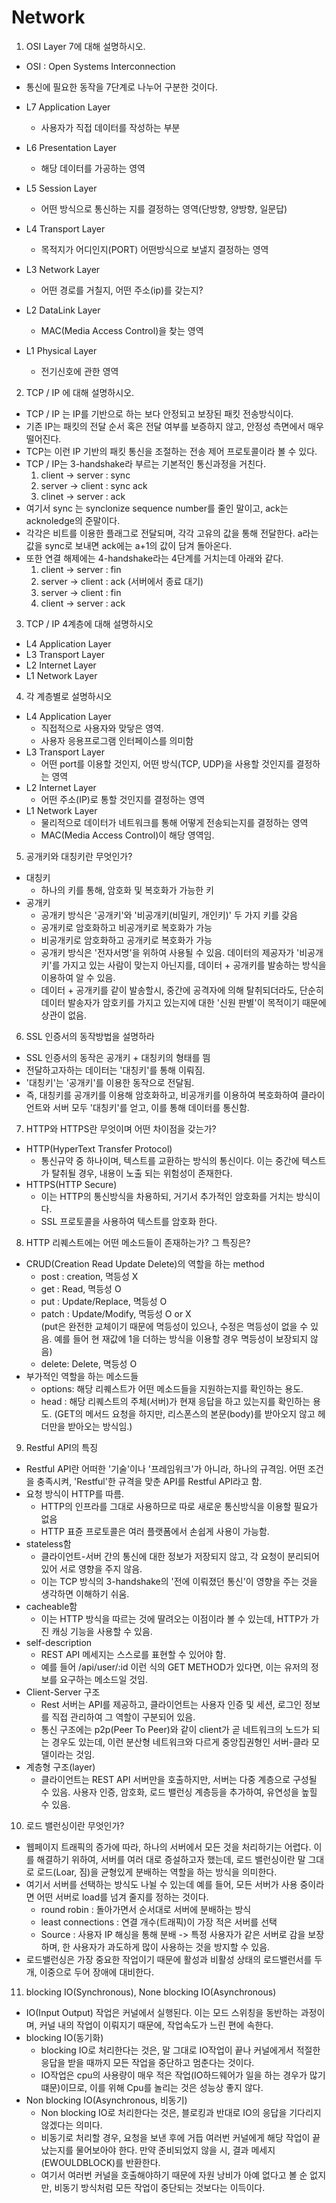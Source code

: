 # Network

1. OSI Layer 7에 대해 설명하시오.

- OSI : Open Systems Interconnection
- 통신에 필요한 동작을 7단계로 나누어 구분한 것이다.

- L7 Application Layer
    - 사용자가 직접 데이터를 작성하는 부분
- L6 Presentation Layer
    - 해당 데이터를 가공하는 영역
- L5 Session Layer
    - 어떤 방식으로 통신하는 지를 결정하는 영역(단방향, 양방향, 일문답)
- L4 Transport Layer
    - 목적지가 어디인지(PORT) 어떤방식으로 보낼지 결정하는 영역
- L3 Network Layer
    - 어떤 경로를 거칠지, 어떤 주소(ip)를 갖는지?
- L2 DataLink Layer
    - MAC(Media Access Control)을 찾는 영역
- L1 Physical Layer
    - 전기신호에 관한 영역


2. TCP / IP 에 대해 설명하시오.

- TCP / IP 는 IP를 기반으로 하는 보다 안정되고 보장된 패킷 전송방식이다.
- 기존 IP는 패킷의 전달 순서 혹은 전달 여부를 보증하지 않고, 안정성 측면에서 매우 떨어진다.
- TCP는 이런 IP 기반의 패킷 통신을 조절하는 전송 제어 프로토콜이라 볼 수 있다. 
- TCP / IP는 3-handshake라 부르는 기본적인 통신과정을 거친다.
    1. client -> server : sync 
    2. server -> client : sync ack
    3. clinet -> server : ack
- 여기서 sync 는 synclonize sequence number를 줄인 말이고, ack는 acknoledge의 준말이다.
- 각각은 비트를 이용한 플래그로 전달되며, 각각 고유의 값을 통해 전달한다. a라는 값을 sync로 보내면 ack에는 a+1의 값이 담겨 돌아온다.
- 또한 연결 해제에는 4-handshake라는 4단계를 거치는데 아래와 같다.
    1. client -> server : fin
    2. server -> client : ack
    (서버에서 종료 대기)
    3. server -> client : fin
    4. client -> server : ack

3. TCP / IP 4계층에 대해 설명하시오

- L4 Application Layer
- L3 Transport Layer
- L2 Internet Layer
- L1 Network Layer

4. 각 계층별로 설명하시오

- L4 Application Layer
    - 직접적으로 사용자와 맞닿은 영역. 
    - 사용자 응용프로그램 인터페이스를 의미함
- L3 Transport Layer
    - 어떤 port를 이용할 것인지, 어떤 방식(TCP, UDP)을 사용할 것인지를 결정하는 영역
- L2 Internet Layer
    - 어떤 주소(IP)로 통할 것인지를 결정하는 영역
- L1 Network Layer
    - 물리적으로 데이터가 네트워크를 통해 어떻게 전송되는지를 결정하는 영역
    - MAC(Media Access Control)이 해당 영역임.


5. 공개키와 대칭키란 무엇인가?
- 대칭키 
    - 하나의 키를 통해, 암호화 및 복호화가 가능한 키
- 공개키
    - 공개키 방식은 '공개키'와 '비공개키(비밀키, 개인키)' 두 가지 키를 갖음
    - 공개키로 암호화하고 비공개키로 복호화가 가능
    - 비공개키로 암호화하고 공개키로 복호화가 가능
    - 공개키 방식은 '전자서명'을 위하여 사용될 수 있음. 데이터의 제공자가 '비공개키'를 가지고 있는 사람이 맞는지 아닌지를, 데이터 + 공개키를 발송하는 방식을 이용하여 알 수 있음.
    - 데이터 + 공개키를 같이 발송할시, 중간에 공격자에 의해 탈취되더라도, 단순히 데이터 발송자가 암호키를 가지고 있는지에 대한 '신원 판별'이 목적이기 때문에 상관이 없음.

6. SSL 인증서의 동작방법을 설명하라
- SSL 인증서의 동작은 공개키 + 대칭키의 형태를 띔
- 전달하고자하는 데이터는 '대칭키'를 통해 이뤄짐.
- '대칭키'는 '공개키'를 이용한 동작으로 전달됨.
- 즉, 대칭키를 공개키를 이용해 암호화하고, 비공개키를 이용하여 복호화하여 클라이언트와 서버 모두 '대칭키'를 얻고, 이를 통해 데이터를 통신함.

7. HTTP와 HTTPS란 무엇이며 어떤 차이점을 갖는가?
- HTTP(HyperText Transfer Protocol)
    - 통신규약 중 하나이며, 텍스트를 교환하는 방식의 통신이다. 이는 중간에 텍스트가 탈취될 경우, 내용이 노출 되는 위험성이 존재한다.
- HTTPS(HTTP Secure)
    - 이는 HTTP의 통신방식을 차용하되, 거기서 추가적인 암호화를 거치는 방식이다.
    - SSL 프로토콜을 사용하여 텍스트를 암호화 한다.

8. HTTP 리퀘스트에는 어떤 메소드들이 존재하는가? 그 특징은?
- CRUD(Creation Read Update Delete)의 역할을 하는 method
    - post  : creation, 멱등성 X
    - get   : Read, 멱등성 O
    - put   : Update/Replace, 멱등성 O
    - patch : Update/Modify, 멱등성 O or X<br>
    (put은 완전한 교체이기 때문에 멱등성이 있으나, 수정은 멱등성이 없을 수 있음. 예를 들어 현 재값에 1을 더하는 방식을 이용할 경우 멱등성이 보장되지 않음)
    - delete: Delete, 멱등성 O
- 부가적인 역할을 하는 메소드들
    - options: 해당 리퀘스트가 어떤 메소드들을 지원하는지를 확인하는 용도.
    - head  : 해당 리퀘스트의 주체(서버)가 현재 응답을 하고 있는지를 확인하는 용도. (GET의 메서드 요청을 하지만, 리스폰스의 본문(body)를 받아오지 않고 헤더만을 받아오는 방식임.)

9. Restful API의 특징
- Restful API란 어떠한 '기술'이나 '프레임워크'가 아니라, 하나의 규격임. 어떤 조건을 충족시켜, 'Restful'한 규격을 맞춘 API를 Restful API라고 함.
- 요청 방식이 HTTP를 따름.
    - HTTP의 인프라를 그대로 사용하므로 따로 새로운 통신방식을 이용할 필요가 없음
    - HTTP 표쥰 프로토콜은 여러 플랫폼에서 손쉽게 사용이 가능함.
- stateless함
    - 클라이언트-서버 간의 통신에 대한 정보가 저장되지 않고, 각 요청이 분리되어 있어 서로 영향을 주지 않음.
    - 이는 TCP 방식의 3-handshake의 '전에 이뤄졌던 통신'이 영향을 주는 것을 생각하면 이해하기 쉬움.
- cacheable함
    - 이는 HTTP 방식을 따르는 것에 딸려오는 이점이라 볼 수 있는데, HTTP가 가진 캐싱 기능을 사용할 수 있음.
- self-description
    - REST API 메세지는 스스로를 표현할 수 있어야 함.
    - 예를 들어 /api/user/:id 이런 식의 GET METHOD가 있다면, 이는 유저의 정보를 요구하는 메소드일 것임.
- Client-Server 구조
    - Rest 서버는 API를 제공하고, 클라이언트는 사용자 인증 및 세션, 로그인 정보를 직접 관리하여 그 역할이 구분되어 있음.
    - 통신 구조에는 p2p(Peer To Peer)와 같이 client가 곧 네트워크의 노드가 되는 경우도 있는데, 이런 분산형 네트워크와 다르게 중앙집권형인 서버-클라 모델이라는 것임.
- 계층형 구조(layer) 
    - 클라이언트는 REST API 서버만을 호출하지만, 서버는 다중 계층으로 구성될 수 있음. 사용자 인증, 암호화, 로드 밸런싱 계층등을 추가하여, 유연성을 높힐 수 있음.

10. 로드 밸런싱이란 무엇인가?
- 웹페이지 트래픽의 증가에 따라, 하나의 서버에서 모든 것을 처리하기는 어렵다. 이를 해결하기 위하여, 서버를 여러 대로 증설하고자 했는데, 로드 밸런싱이란 말 그대로 로드(Loar, 짐)을 균형있게 분배하는 역할을 하는 방식을 의미한다.
- 여기서 서버를 선택하는 방식도 나뉠 수 있는데 예를 들어, 모든 서버가 사용 중이라면 어떤 서버로 load를 넘겨 줄지를 정하는 것이다.
    - round robin : 돌아가면서 순서대로 서버에 분배하는 방식
    - least connections : 연결 개수(트래픽)이 가장 적은 서버를 선택
    - Source : 사용자 IP 해싱을 통해 분배 -> 특정 사용자가 같은 서버로 감을 보장하며, 한 사용자가 과도하게 많이 사용하는 것을 방지할 수 있음.
- 로드밸런싱은 가장 중요한 작업이기 때문에 활성과 비활성 상태의 로드밸런서를 두 개, 이중으로 두어 장애에 대비한다.

11. blocking IO(Synchronous), None blocking IO(Asynchronous)
- IO(Input Output) 작업은 커널에서 실행된다. 이는 모드 스위칭을 동반하는 과정이며, 커널 내의 작업이 이뤄지기 때문에, 작업속도가 느린 편에 속한다. 
- blocking IO(동기화) 
    - blocking IO로 처리한다는 것은, 말 그대로 IO작업이 끝나 커널에게서 적절한 응답을 받을 때까지 모든 작업을 중단하고 멈춘다는 것이다.
    - IO작업은 cpu의 사용량이 매우 적은 작업(IO하드웨어가 일을 하는 경우가 많기 떄문)이므로, 이를 위해 Cpu를 놀리는 것은 성능상 좋지 않다.
- Non blocking IO(Asynchronous, 비동기)
    - Non blocking IO로 처리한다는 것은, 블로킹과 반대로 IO의 응답을 기다리지 않겠다는 의미다. 
    - 비동기로 처리할 경우, 요청을 보낸 후에 거듭 여러번 커널에게 해당 작업이 끝났는지를 물어보아야 한다. 만약 준비되었지 않을 시, 결과 메세지(EWOULDBLOCK)를 반환한다.
    - 여기서 여러번 커널을 호출해야하기 때문에 자원 낭비가 아예 없다고 볼 순 없지만, 비동기 방식처럼 모든 작업이 중단되는 것보다는 이득이다.


